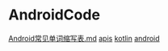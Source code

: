 # AndroidCode
[Android常见单词缩写表.md](notes/Android常见单词缩写表.md)
[apis](notes/apis)
[kotlin](notes/kotlin)
[android](notes/android)
